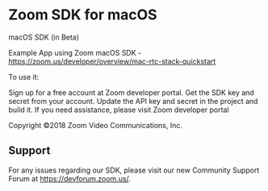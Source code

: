 # Zoom SDK for macOS

macOS SDK (in Beta)

Example App using Zoom macOS SDK - https://zoom.us/developer/overview/mac-rtc-stack-quickstart

To use it:

Sign up for a free account at Zoom developer portal. Get the SDK key and secret from your account. Update the API key and secret in the project and build it. If you need assistance, please visit Zoom developer portal

Copyright ©2018 Zoom Video Communications, Inc.

## Support

For any issues regarding our SDK, please visit our new Community Support Forum at https://devforum.zoom.us/.

